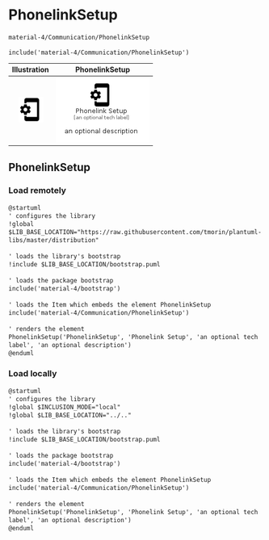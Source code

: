 # PhonelinkSetup


```text
material-4/Communication/PhonelinkSetup
```

```text
include('material-4/Communication/PhonelinkSetup')
```



| Illustration | PhonelinkSetup |
| :---: | :---: |
| ![illustration for Illustration](../../material-4/Communication/PhonelinkSetup.png) | ![illustration for PhonelinkSetup](../../material-4/Communication/PhonelinkSetup.Local.png) |




## PhonelinkSetup

### Load remotely
```plantuml
@startuml
' configures the library
!global $LIB_BASE_LOCATION="https://raw.githubusercontent.com/tmorin/plantuml-libs/master/distribution"

' loads the library's bootstrap
!include $LIB_BASE_LOCATION/bootstrap.puml

' loads the package bootstrap
include('material-4/bootstrap')

' loads the Item which embeds the element PhonelinkSetup
include('material-4/Communication/PhonelinkSetup')

' renders the element
PhonelinkSetup('PhonelinkSetup', 'Phonelink Setup', 'an optional tech label', 'an optional description')
@enduml
```

### Load locally
```plantuml
@startuml
' configures the library
!global $INCLUSION_MODE="local"
!global $LIB_BASE_LOCATION="../.."

' loads the library's bootstrap
!include $LIB_BASE_LOCATION/bootstrap.puml

' loads the package bootstrap
include('material-4/bootstrap')

' loads the Item which embeds the element PhonelinkSetup
include('material-4/Communication/PhonelinkSetup')

' renders the element
PhonelinkSetup('PhonelinkSetup', 'Phonelink Setup', 'an optional tech label', 'an optional description')
@enduml
```

